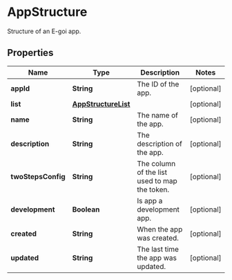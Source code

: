 

# AppStructure

Structure of an E-goi app.
## Properties

Name | Type | Description | Notes
------------ | ------------- | ------------- | -------------
**appId** | **String** | The ID of the app. |  [optional]
**list** | [**AppStructureList**](AppStructureList.md) |  |  [optional]
**name** | **String** | The name of the app. |  [optional]
**description** | **String** | The description of the app. |  [optional]
**twoStepsConfig** | **String** | The column of the list used to map the token. |  [optional]
**development** | **Boolean** | Is app a development app. |  [optional]
**created** | **String** | When the app was created. |  [optional]
**updated** | **String** | The last time the app was updated. |  [optional]




